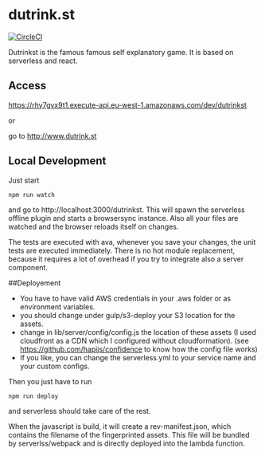 # dutrink.st
[![CircleCI](https://circleci.com/gh/just-kile/dutrinkst/tree/master.svg?style=svg)](https://circleci.com/gh/just-kile/dutrinkst/tree/master)

Dutrinkst is the famous famous self explanatory game. It is based on serverless and react.
 
## Access
https://rhy7gvx9t1.execute-api.eu-west-1.amazonaws.com/dev/dutrinkst

or 

go to http://www.dutrink.st

## Local Development
Just start 
```
npm run watch
```
and go to http://localhost:3000/dutrinkst. 
This will spawn the serverless offline plugin and starts a browsersync instance.
Also all your files are watched and the browser reloads itself on changes.

The tests are executed with ava, whenever you save your changes, the unit tests are executed immediately.
There is no hot module replacement, because it requires a lot of overhead if you try to integrate also a server component.

##Deployement
* You have to have valid AWS credentials in your .aws folder or as environment variables.
* you should change under gulp/s3-deploy your S3 location for the assets.
* change in lib/server/config/config.js the location of these assets (I used cloudfront as a CDN which I configured without cloudformation). (see https://github.com/hapijs/confidence to know how the config file works)
* If you like, you can change the serverless.yml to your service name and your custom configs. 

Then you just have to run 
```
npm run deploy
```
and serverless should take care of the rest.

When the javascript is build, it will create a rev-manifest.json, which contains the filename of the fingerprinted assets. This file will be bundled by serverlss/webpack and is directly deployed into the lambda function.





